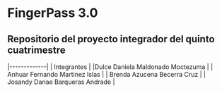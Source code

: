 # FingerPass 3.0
## Repositorio del proyecto integrador del quinto cuatrimestre 


|-------------|
| Integrantes |
|Dulce Daniela Maldonado Moctezuma |
| Anhuar Fernando Martinez Islas |
| Brenda Azucena Becerra Cruz |
| Josandy Danae Barqueras Andrade |



